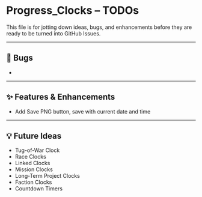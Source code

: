 # Progress_Clocks – TODOs

This file is for jotting down ideas, bugs, and enhancements before they are ready to be turned into GitHub Issues.

---

## 🐞 Bugs
- 

---

## ✨ Features & Enhancements
- Add Save PNG button, save with current date and time



---

## 💡 Future Ideas
- Tug-of-War Clock
- Race Clocks
- Linked Clocks
- Mission Clocks
- Long-Term Project Clocks
- Faction Clocks
- Countdown Timers


